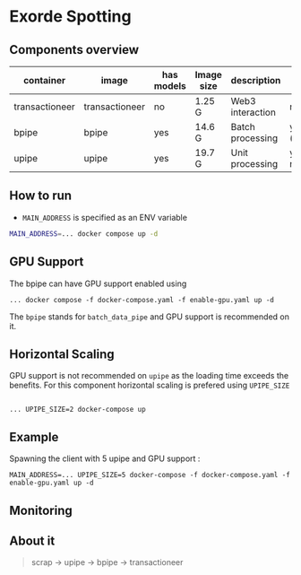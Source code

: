 # Exorde Spotting


## Components overview

| container | image | has models | Image size | description | GPU Support |
| --- | --- | --- | --- | --- | --- |
| transactioneer | transactioneer | no | 1.25 G | Web3 interaction | not required |
| bpipe | bpipe | yes | 14.6 G | Batch processing | yes (recomended) |
| upipe | upipe | yes | 19.7 G | Unit processing | yes (not recomended) |

## How to run

- `MAIN_ADDRESS` is specified as an ENV variable

```bash
MAIN_ADDRESS=... docker compose up -d
```
## GPU Support

The bpipe can have GPU support enabled using

```
... docker compose -f docker-compose.yaml -f enable-gpu.yaml up -d
```

The `bpipe` stands for `batch_data_pipe` and GPU support is recommended on it.


## Horizontal Scaling

GPU support is not recommended on `upipe` as the loading time exceeds the benefits. 
For this component horizontal scaling is prefered using `UPIPE_SIZE`

```

... UPIPE_SIZE=2 docker-compose up

```

## Example

Spawning the client with 5 upipe and GPU support :
```
MAIN_ADDRESS=... UPIPE_SIZE=5 docker-compose -f docker-compose.yaml -f enable-gpu.yaml up -d
```

## Monitoring

## About it
> scrap -> upipe -> bpipe -> transactioneer
